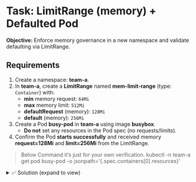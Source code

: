 # Task: LimitRange (memory) + Defaulted Pod

**Objective:** Enforce memory governance in a new namespace and validate defaulting via LimitRange.

## Requirements
1. Create a namespace: **team-a**.
2. In **team-a**, create a **LimitRange** named **mem-limit-range** (type: `Container`) with:
   - **min** memory request: `64Mi`
   - **max** memory limit: `512Mi`
   - **defaultRequest** (memory): `128Mi`
   - **default** (memory): `256Mi`
3. Create a Pod **busy-pod** in **team-a** using image **busybox**.
   - **Do not** set any resources in the Pod spec (no requests/limits).
4. Confirm the Pod **starts successfully** and received memory **request=128Mi** and **limit=256Mi** from the LimitRange.
   
> Below Command it’s just for your own verification.
> kubectl -n team-a get pod busy-pod -o jsonpath='{.spec.containers[0].resources}'

<details><summary>✅ Solution (expand to view)</summary>
  
```yaml
apiVersion: v1
kind: LimitRange
metadata:
  name: mem-limit-range
  namespace: team-a
spec:
  limits:
  - type: Container
    min:
      memory: 64Mi
    max:
      memory: 512Mi
    defaultRequest:
      memory: 128Mi
    default:
      memory: 256Mi
---
apiVersion: v1
kind: Pod
metadata:
  name: busy-pod
  namespace: team-a
spec:
  containers:
  - name: bb
    image: busybox:1.37.0
    command: ["sh","-c","sleep 3600"]
```

```bash
#verify:
#Inspect defaulted resources on the live Pod spec
kubectl -n team-a get pod busy-pod -o jsonpath='{.spec.containers[0].resources}'
```

</details>
